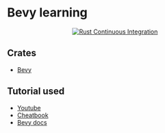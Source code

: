 # Bevy learning

<div align="center">
  <a href="https://github.com/kettei-sproutty/bevy_learning/actions/workflows/lint.yml">
    <img alt="Rust Continuous Integration" src="https://github.com/kettei-sproutty/bevy_learning/actions/workflows/lint.yml/badge.svg" />
  </a>
</div>

## Crates 
* [Bevy](https://github.com/bevyengine/bevy)

## Tutorial used
* [Youtube](https://www.youtube.com/watch?v=w7UVSF4lTj0&list=PLT_D88-MTFOMtJPkMvWzTedfUo5W7oiNH&index=1)
* [Cheatbook](https://bevy-cheatbook.github.io/tutorial.html)
* [Bevy docs](https://bevyengine.org/learn/book/introduction/)
